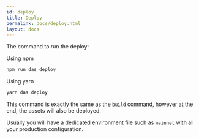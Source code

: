 ```yaml
---
id: deploy
title: Deploy
permalink: docs/deploy.html
layout: docs
---
```


The command to run the deploy:

Using npm
```bash
npm run das deploy
```

Using yarn
```bash
yarn das deploy
```

This command is exactly the same as the `build` command, however at the
end, the assets will also be deployed.

Usually you will have a dedicated environment file such as `mainnet`
with all your production configuration.
